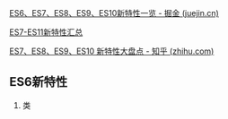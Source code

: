 [ES6、ES7、ES8、ES9、ES10新特性一览 - 掘金 (juejin.cn)](https://juejin.cn/post/6844903811622912014)

[ES7-ES11新特性汇总](https://blog.csdn.net/qwx_qidian/article/details/107352785)

[ES7、ES8、ES9、ES10 新特性大盘点 - 知乎 (zhihu.com)](https://zhuanlan.zhihu.com/p/99342755)

## ES6新特性

1. 类
